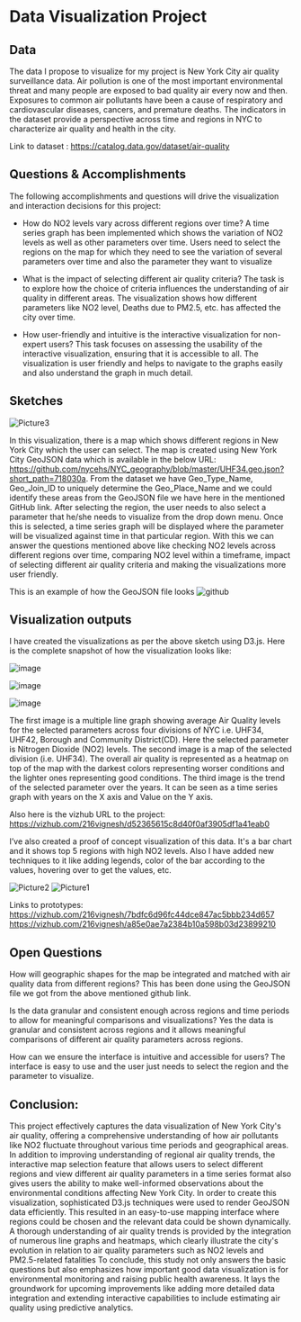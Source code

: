 # Data Visualization Project

## Data

The data I propose to visualize for my project is New York City air quality surveillance data. Air pollution is one of the most important environmental threat and many people are exposed to bad quality air every now and then. Exposures to common air pollutants have been a cause of respiratory and cardiovascular diseases, cancers, and premature deaths. The indicators in the dataset provide a perspective across time and regions in NYC to characterize air quality and health in the city.

Link to dataset : https://catalog.data.gov/dataset/air-quality

## Questions & Accomplishments

The following accomplishments and questions will drive the visualization and interaction decisions for this project:

 * How do NO2 levels vary across different regions over time?
   A time series graph has been implemented which shows the variation of NO2 levels as well as other parameters over time. Users need to select the regions on the map for which they need to see the variation of several parameters over time and also the parameter they       want to visualize

 * What is the impact of selecting different air quality criteria?
   The task is to explore how the choice of criteria influences the understanding of air quality in different areas. The visualization shows how different parameters like NO2 level, Deaths due to PM2.5, etc. has affected the city over time.
   
 * How user-friendly and intuitive is the interactive visualization for non-expert users?
   This task focuses on assessing the usability of the interactive visualization, ensuring that it is accessible to all. The visualization is user friendly and helps to navigate to the graphs easily and also understand the graph in much detail.

## Sketches

![Picture3](https://github.com/216vignesh/dataviz-project-template-proposal/assets/31122509/c7ee878a-6bb4-4f31-af96-a76679b1b9d4)

In this visualization, there is a map which shows different regions in New York City which the user can select. The map is created using New York City GeoJSON data which is available in the below URL:
https://github.com/nycehs/NYC_geography/blob/master/UHF34.geo.json?short_path=718030a. From the dataset we have Geo_Type_Name, Geo_Join_ID to uniquely determine the Geo_Place_Name and we could identify these areas from the GeoJSON file we have here in the mentioned GitHub link. After selecting the region, the user needs to also select a parameter that he/she needs to visualize from the drop down menu. Once this is selected, a time series graph will be displayed where the parameter will be visualized against time in that particular region.
With this we can answer the questions mentioned above like checking NO2 levels across different regions over time, comparing NO2 level within a timeframe, impact of selecting different air quality criteria and making the visualizations more user friendly.

This is an example of how the GeoJSON file looks
![github](https://github.com/216vignesh/dataviz-project-template-proposal/assets/31122509/cecaa2d0-db91-4789-98b3-49d3444584a7)


## Visualization outputs

I have created the visualizations as per the above sketch using D3.js. Here is the complete snapshot of how the visualization looks like:

![image](https://github.com/216vignesh/dataviz-project-template-proposal/assets/31122509/1d5eb5f3-045b-4a3b-95e1-bff1646f2575)

![image](https://github.com/216vignesh/dataviz-project-template-proposal/assets/31122509/3a22cac3-da2d-4167-9e84-ec7d79c6f866)

![image](https://github.com/216vignesh/dataviz-project-template-proposal/assets/31122509/8b64ede2-1156-45b5-9af3-806220de1adb)

The first image is a multiple line graph showing average Air Quality levels for the selected parameters across four divisions of NYC i.e. UHF34, UHF42, Borough and Community District(CD). Here the selected parameter is Nitrogen Dioxide (NO2) levels.
The second image is a map of the selected division (i.e. UHF34). The overall air quality is represented as a heatmap on top of the map with the darkest colors representing worser conditions and the lighter ones representing good conditions.
The third image is the trend of the selected parameter over the years. It can be seen as a time series graph with years on the X axis and Value on the Y axis.

Also here is the vizhub URL to the project:
https://vizhub.com/216vignesh/d52365615c8d40f0af3905df1a41eab0

I’ve also created a proof of concept visualization of this data. It's a bar chart and it shows top 5 regions with high NO2 levels. Also I have added new techniques to it like adding legends, color of the bar according to the values, hovering over to get the values, etc.

![Picture2](https://github.com/216vignesh/dataviz-project-template-proposal/assets/31122509/3a112698-ac86-46f9-bf1b-771b6eb02c50)
![Picture1](https://github.com/216vignesh/dataviz-project-template-proposal/assets/31122509/25be86eb-90b0-40f2-a121-e4f8be6a3226)

Links to prototypes:
https://vizhub.com/216vignesh/7bdfc6d96fc44dce847ac5bbb234d657
https://vizhub.com/216vignesh/a85e0ae7a2384b10a598b03d23899210

## Open Questions

How will geographic shapes for the map be integrated and matched with air quality data from different regions?
This has been done using the GeoJSON file we got from the above mentioned github link.

Is the data granular and consistent enough across regions and time periods to allow for meaningful comparisons and visualizations?
Yes the data is granular and consistent across regions and it allows meaningful comparisons of different air quality parameters across regions.

How can we ensure the interface is intuitive and accessible for users?
The interface is easy to use and the user just needs to select the region and the parameter to visualize.


## Conclusion:
This project effectively captures the data visualization of New York City's air quality, offering a comprehensive understanding of how air pollutants like NO2 fluctuate throughout various time periods and geographical areas. In addition to improving understanding of regional air quality trends, the interactive map selection feature that allows users to select different regions and view different air quality parameters in a time series format also gives users the ability to make well-informed observations about the environmental conditions affecting New York City.
In order to create this visualization, sophisticated D3.js techniques were used to render GeoJSON data efficiently. This resulted in an easy-to-use mapping interface where regions could be chosen and the relevant data could be shown dynamically. A thorough understanding of air quality trends is provided by the integration of numerous line graphs and heatmaps, which clearly illustrate the city's evolution in relation to air quality parameters such as NO2 levels and PM2.5-related fatalities
To conclude, this study not only answers the basic questions but also emphasizes how important good data visualization is for environmental monitoring and raising public health awareness. It lays the groundwork for upcoming improvements like adding more detailed data integration and extending interactive capabilities to include estimating air quality using predictive analytics.
